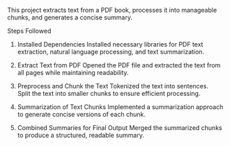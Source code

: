This project extracts text from a PDF book, processes it into manageable chunks, and generates a concise summary.

Steps Followed  
1. Installed Dependencies
Installed necessary libraries for PDF text extraction, natural language processing, and text summarization.  

2. Extract Text from PDF
Opened the PDF file and extracted the text from all pages while maintaining readability.  

3. Preprocess and Chunk the Text
Tokenized the text into sentences.  
Split the text into smaller chunks to ensure efficient processing.  

4. Summarization of Text Chunks 
Implemented a summarization approach to generate concise versions of each chunk.  

5. Combined Summaries for Final Output
Merged the summarized chunks to produce a structured, readable summary.
